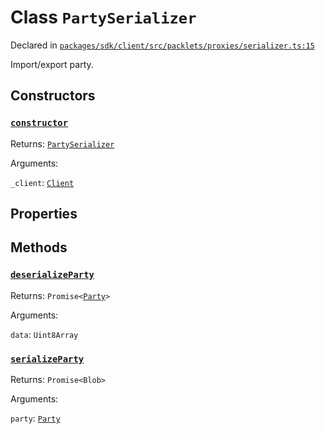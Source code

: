 # Class `PartySerializer`
Declared in [`packages/sdk/client/src/packlets/proxies/serializer.ts:15`](https://github.com/dxos/protocols/blob/main/packages/sdk/client/src/packlets/proxies/serializer.ts#L15)


Import/export party.

## Constructors
### [`constructor`](https://github.com/dxos/protocols/blob/main/packages/sdk/client/src/packlets/proxies/serializer.ts#L16)


Returns: [`PartySerializer`](/api/@dxos/client/classes/PartySerializer)

Arguments: 

`_client`: [`Client`](/api/@dxos/client/classes/Client)

## Properties


## Methods
### [`deserializeParty`](https://github.com/dxos/protocols/blob/main/packages/sdk/client/src/packlets/proxies/serializer.ts#L23)


Returns: `Promise<`[`Party`](/api/@dxos/client/interfaces/Party)`>`

Arguments: 

`data`: `Uint8Array`
### [`serializeParty`](https://github.com/dxos/protocols/blob/main/packages/sdk/client/src/packlets/proxies/serializer.ts#L18)


Returns: `Promise<Blob>`

Arguments: 

`party`: [`Party`](/api/@dxos/client/interfaces/Party)